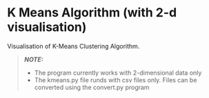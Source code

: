 # K Means Algorithm (with 2-d visualisation)

Visualisation of K-Means Clustering Algorithm.

> **_NOTE:_**
> * The program currently works with 2-dimensional data only
> * The kmeans.py file runds with csv files only. Files can be converted using the convert.py program 
